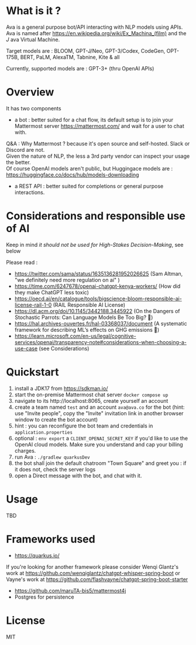 # What is it ?

Ava is a general purpose bot/API interacting with NLP models using APIs.  
Ava is named after https://en.wikipedia.org/wiki/Ex_Machina_(film) and the _J_ ava Virtual Machine.

Target models are : BLOOM, GPT-J/Neo, GPT-3/Codex, CodeGen, OPT-175B, BERT, PaLM, AlexaTM, Tabnine, Kite & all

Currently, supported models are : GPT-3+ (thru OpenAI APIs)

# Overview

It has two components

- a bot : better suited for a chat flow, its default setup is to join your Mattermost server https://mattermost.com/ and wait for a user to chat with.

Q&A : Why Mattermost ? because it's open source and self-hosted. Slack or Discord are not.  
Given the nature of NLP, the less a 3rd party vendor can inspect your usage the better.  
Of course OpenAI models aren't public, but Huggingace models are : https://huggingface.co/docs/hub/models-downloading

- a REST API : better suited for completions or general purpose interactions. 

# Considerations and responsible use of AI

Keep in mind *it should not be used for High-Stakes Decision-Making*, see below

Please read : 

- https://twitter.com/sama/status/1635136281952026625 (Sam Altman, "we definitely need more regulation on ai" )
- https://time.com/6247678/openai-chatgpt-kenya-workers/ (How did they make ChatGPT less toxic)
- https://oecd.ai/en/catalogue/tools/bigscience-bloom-responsible-ai-license-rail-1-0 (RAIL Responsible AI License)
- https://dl.acm.org/doi/10.1145/3442188.3445922 (On the Dangers of Stochastic Parrots: Can Language Models Be Too Big? 🦜)
- https://hal.archives-ouvertes.fr/hal-03368037/document (A systematic framework for describing ML’s effects on GHG emissions 🌱)
- https://learn.microsoft.com/en-us/legal/cognitive-services/openai/transparency-note#considerations-when-choosing-a-use-case (see Considerations)

# Quickstart

1. install a JDK17 from https://sdkman.io/
2. start the on-premise Mattermost chat server `docker compose up`
3. navigate to its http://localhost:8065, create yourself an account
4. create a team named `test` and an account `ava@ava.co` for the bot (hint: use "Invite people", copy the "Invite" invitation link in another browser window to create the bot account)  
5. hint : you can reconfigure the bot team and credentials in `application.properties`
6. optional : `env export` a `CLIENT_OPENAI_SECRET_KEY` if you'd like to use the OpenAI cloud models. Make sure you understand and cap your billing charges.
7. run Ava : `./gradlew quarkusDev`
8. the bot shall join the default chatroom "Town Square" and greet you : if it does not, check the server logs
9. open a Direct message with the bot, and chat with it.

# Usage

TBD

# Frameworks used

- https://quarkus.io/

If you're looking for another framework please consider Wenqi Glantz's work at https://github.com/wenqiglantz/chatgpt-whisper-spring-boot or Vayne's work at https://github.com/flashvayne/chatgpt-spring-boot-starter

- https://github.com/maruTA-bis5/mattermost4j
- Postgres for persistence

# License

MIT

